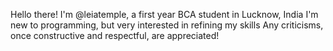 Hello there! I'm @leiatemple, a first year BCA student in Lucknow, India
I'm new to programming, but very interested in refining my skills
Any criticisms, once constructive and respectful, are appreciated!

<!---
leiatemple/leiatemple is a ✨ special ✨ repository because its `README.md` (this file) appears on your GitHub profile.
You can click the Preview link to take a look at your changes.
--->
